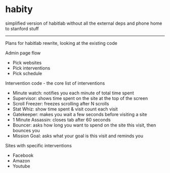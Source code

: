 # habity

simplified version of habitlab without all the external deps and phone home to stanford stuff

-----

Plans for habitlab rewrite, looking at the existing code

Admin page flow
* Pick websites
* Pick interventions
* Pick schedule

Intervention code - the core list of interventions
* Minute watch: notifies you each minute of total time spent
* Supervisor: shows time spent on the site at the top of the screen
* Scroll Freezer: freezes scrolling after N scrolls
* Stat Whiz: show time spent & visit count each visit
* Gatekeeper: makes you wait a few seconds before visiting a site
* 1 Minute Assassin: closes tab after 60 seconds
* Bouncer: asks how long you want to spend on the site this visit, then bounces you
* Mission Goal: asks what your goal is this visit and reminds you

Sites with specific interventions
* Facebook
* Amazon
* Youtube
